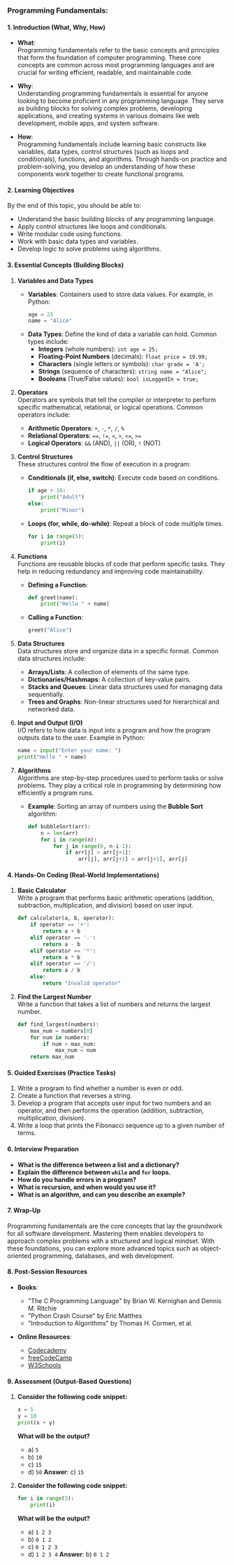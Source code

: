 ### Programming Fundamentals:

#### 1. **Introduction (What, Why, How)**

- **What**:  
  Programming fundamentals refer to the basic concepts and principles that form the foundation of computer programming. These core concepts are common across most programming languages and are crucial for writing efficient, readable, and maintainable code.

- **Why**:  
  Understanding programming fundamentals is essential for anyone looking to become proficient in any programming language. They serve as building blocks for solving complex problems, developing applications, and creating systems in various domains like web development, mobile apps, and system software.

- **How**:  
  Programming fundamentals include learning basic constructs like variables, data types, control structures (such as loops and conditionals), functions, and algorithms. Through hands-on practice and problem-solving, you develop an understanding of how these components work together to create functional programs.

#### 2. **Learning Objectives**
By the end of this topic, you should be able to:
- Understand the basic building blocks of any programming language.
- Apply control structures like loops and conditionals.
- Write modular code using functions.
- Work with basic data types and variables.
- Develop logic to solve problems using algorithms.

#### 3. **Essential Concepts (Building Blocks)**

1. **Variables and Data Types**  
   - **Variables**: Containers used to store data values. For example, in Python:  
     ```python
     age = 25
     name = "Alice"
     ```
   - **Data Types**: Define the kind of data a variable can hold. Common types include:
     - **Integers** (whole numbers): `int age = 25;`
     - **Floating-Point Numbers** (decimals): `float price = 19.99;`
     - **Characters** (single letters or symbols): `char grade = 'A';`
     - **Strings** (sequence of characters): `string name = "Alice";`
     - **Booleans** (True/False values): `bool isLoggedIn = true;`

2. **Operators**  
   Operators are symbols that tell the compiler or interpreter to perform specific mathematical, relational, or logical operations. Common operators include:
   - **Arithmetic Operators**: `+`, `-`, `*`, `/`, `%`
   - **Relational Operators**: `==`, `!=`, `<`, `>`, `<=`, `>=`
   - **Logical Operators**: `&&` (AND), `||` (OR), `!` (NOT)

3. **Control Structures**  
   These structures control the flow of execution in a program:
   - **Conditionals (if, else, switch)**: Execute code based on conditions.
     ```python
     if age > 18:
         print("Adult")
     else:
         print("Minor")
     ```
   - **Loops (for, while, do-while)**: Repeat a block of code multiple times.
     ```python
     for i in range(5):
         print(i)
     ```

4. **Functions**  
   Functions are reusable blocks of code that perform specific tasks. They help in reducing redundancy and improving code maintainability.
   - **Defining a Function**:
     ```python
     def greet(name):
         print("Hello " + name)
     ```
   - **Calling a Function**:
     ```python
     greet("Alice")
     ```

5. **Data Structures**  
   Data structures store and organize data in a specific format. Common data structures include:
   - **Arrays/Lists**: A collection of elements of the same type.
   - **Dictionaries/Hashmaps**: A collection of key-value pairs.
   - **Stacks and Queues**: Linear data structures used for managing data sequentially.
   - **Trees and Graphs**: Non-linear structures used for hierarchical and networked data.

6. **Input and Output (I/O)**  
   I/O refers to how data is input into a program and how the program outputs data to the user. Example in Python:
   ```python
   name = input("Enter your name: ")
   print("Hello " + name)
   ```

7. **Algorithms**  
   Algorithms are step-by-step procedures used to perform tasks or solve problems. They play a critical role in programming by determining how efficiently a program runs.
   - **Example**: Sorting an array of numbers using the **Bubble Sort** algorithm:
     ```python
     def bubbleSort(arr):
         n = len(arr)
         for i in range(n):
             for j in range(0, n-i-1):
                 if arr[j] > arr[j+1]:
                     arr[j], arr[j+1] = arr[j+1], arr[j]
     ```

#### 4. **Hands-On Coding (Real-World Implementations)**

1. **Basic Calculator**  
   Write a program that performs basic arithmetic operations (addition, subtraction, multiplication, and division) based on user input.
   ```python
   def calculator(a, b, operator):
       if operator == '+':
           return a + b
       elif operator == '-':
           return a - b
       elif operator == '*':
           return a * b
       elif operator == '/':
           return a / b
       else:
           return "Invalid operator"
   ```

2. **Find the Largest Number**  
   Write a function that takes a list of numbers and returns the largest number.
   ```python
   def find_largest(numbers):
       max_num = numbers[0]
       for num in numbers:
           if num > max_num:
               max_num = num
       return max_num
   ```

#### 5. **Guided Exercises (Practice Tasks)**

1. Write a program to find whether a number is even or odd.
2. Create a function that reverses a string.
3. Develop a program that accepts user input for two numbers and an operator, and then performs the operation (addition, subtraction, multiplication, division).
4. Write a loop that prints the Fibonacci sequence up to a given number of terms.

#### 6. **Interview Preparation**

- **What is the difference between a list and a dictionary?**
- **Explain the difference between `while` and `for` loops.**
- **How do you handle errors in a program?**
- **What is recursion, and when would you use it?**
- **What is an algorithm, and can you describe an example?**

#### 7. **Wrap-Up**

Programming fundamentals are the core concepts that lay the groundwork for all software development. Mastering them enables developers to approach complex problems with a structured and logical mindset. With these foundations, you can explore more advanced topics such as object-oriented programming, databases, and web development.

#### 8. **Post-Session Resources**

- **Books**:
  - "The C Programming Language" by Brian W. Kernighan and Dennis M. Ritchie
  - "Python Crash Course" by Eric Matthes
  - "Introduction to Algorithms" by Thomas H. Cormen, et al.
  
- **Online Resources**:
  - [Codecademy](https://www.codecademy.com/)
  - [freeCodeCamp](https://www.freecodecamp.org/)
  - [W3Schools](https://www.w3schools.com/)

#### 9. **Assessment (Output-Based Questions)**

1. **Consider the following code snippet:**
   ```python
   x = 5
   y = 10
   print(x + y)
   ```
   **What will be the output?**
   - a) `5`
   - b) `10`
   - c) `15`
   - d) `50`
   **Answer**: c) `15`

2. **Consider the following code snippet:**
   ```python
   for i in range(3):
       print(i)
   ```
   **What will be the output?**
   - a) `1 2 3`
   - b) `0 1 2`
   - c) `0 1 2 3`
   - d) `1 2 3 4`
   **Answer**: b) `0 1 2`
